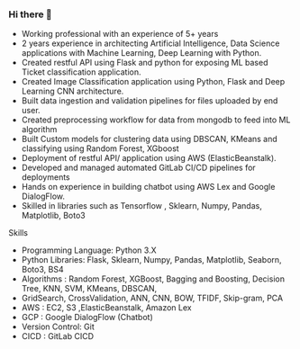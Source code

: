 ### Hi there 👋

* Working professional with an experience of 5+ years
* 2 years experience in architecting Artificial Intelligence, Data Science applications with Machine Learning, Deep Learning with Python.
* Created restful API using Flask and python for exposing ML based Ticket classification application.
* Created Image Classification application using Python, Flask and Deep Learning CNN architecture.
* Built data ingestion and validation pipelines for files uploaded by end user.
* Created preprocessing workflow for data from mongodb to feed into ML algorithm
* Built Custom models for clustering data using DBSCAN, KMeans and classifying using Random Forest, XGboost
* Deployment of restful API/ application using AWS (ElasticBeanstalk).
* Developed and managed automated GitLab CI/CD pipelines for deployments
* Hands on experience in building chatbot using AWS Lex and Google DialogFlow.
* Skilled in libraries such as Tensorflow , Sklearn, Numpy, Pandas, Matplotlib, Boto3

Skills

* Programming Language: Python 3.X
* Python Libraries:​ Flask, Sklearn, Numpy, Pandas, Matplotlib, Seaborn, Boto3, BS4
* Algorithms​ : Random Forest, XGBoost, Bagging and Boosting, Decision Tree, KNN, SVM, KMeans, DBSCAN,
* GridSearch, CrossValidation, ANN, CNN, BOW, TFIDF, Skip-gram, PCA
* AWS​ : EC2, S3 ,ElasticBeanstalk, Amazon Lex
* GCP​ : Google DialogFlow (Chatbot)
* Version Control:​ Git
* CICD​ : GitLab CICD
<!--
**sauravchakraborty13069/sauravchakraborty13069** is a ✨ _special_ ✨ repository because its `README.md` (this file) appears on your GitHub profile.




Here are some ideas to get you started:

- 🔭 I’m currently working on ...
- 🌱 I’m currently learning ...
- 👯 I’m looking to collaborate on ...
- 🤔 I’m looking for help with ...
- 💬 Ask me about ...
- 📫 How to reach me: ...
- 😄 Pronouns: ...
- ⚡ Fun fact: ...
-->
